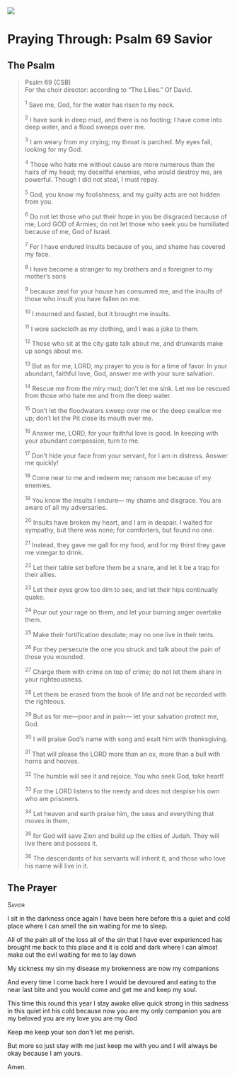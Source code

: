 <img class="intro-right" src="/images/art-paris-psalter.jpg">

<style>
  li {list-style-type: none;}
  p + ul {
    margin-top: -18px;
}
</style>

# Praying Through: Psalm 69 Savior

## The Psalm

>Psalm 69 (CSB)  
><sup></sup> For the choir director: according to “The Lilies.” Of David. 
>
><sup>1</sup> Save me, God, for the water has risen to my neck. 
>
><sup>2</sup> I have sunk in deep mud, and there is no footing; I have come into deep water, and a flood sweeps over me. 
>
><sup>3</sup> I am weary from my crying; my throat is parched. My eyes fail, looking for my God. 
>
><sup>4</sup> Those who hate me without cause are more numerous than the hairs of my head; my deceitful enemies, who would destroy me, are powerful. Though I did not steal, I must repay. 
>
><sup>5</sup> God, you know my foolishness, and my guilty acts are not hidden from you. 
>
><sup>6</sup> Do not let those who put their hope in you be disgraced because of me, Lord GOD of Armies; do not let those who seek you be humiliated because of me, God of Israel. 
>
><sup>7</sup> For I have endured insults because of you, and shame has covered my face. 
>
><sup>8</sup> I have become a stranger to my brothers and a foreigner to my mother’s sons 
>
><sup>9</sup> because zeal for your house has consumed me, and the insults of those who insult you have fallen on me. 
>
><sup>10</sup> I mourned and fasted, but it brought me insults. 
>
><sup>11</sup> I wore sackcloth as my clothing, and I was a joke to them. 
>
><sup>12</sup> Those who sit at the city gate talk about me, and drunkards make up songs about me. 
>
><sup>13</sup> But as for me, LORD, my prayer to you is for a time of favor. In your abundant, faithful love, God, answer me with your sure salvation. 
>
><sup>14</sup> Rescue me from the miry mud; don’t let me sink. Let me be rescued from those who hate me and from the deep water. 
>
><sup>15</sup> Don’t let the floodwaters sweep over me or the deep swallow me up; don’t let the Pit close its mouth over me. 
>
><sup>16</sup> Answer me, LORD, for your faithful love is good. In keeping with your abundant compassion, turn to me. 
>
><sup>17</sup> Don’t hide your face from your servant, for I am in distress. Answer me quickly! 
>
><sup>18</sup> Come near to me and redeem me; ransom me because of my enemies. 
>
><sup>19</sup> You know the insults I endure— my shame and disgrace. You are aware of all my adversaries. 
>
><sup>20</sup> Insults have broken my heart, and I am in despair. I waited for sympathy, but there was none; for comforters, but found no one. 
>
><sup>21</sup> Instead, they gave me gall for my food, and for my thirst they gave me vinegar to drink. 
>
><sup>22</sup> Let their table set before them be a snare, and let it be a trap for their allies. 
>
><sup>23</sup> Let their eyes grow too dim to see, and let their hips continually quake. 
>
><sup>24</sup> Pour out your rage on them, and let your burning anger overtake them. 
>
><sup>25</sup> Make their fortification desolate; may no one live in their tents. 
>
><sup>26</sup> For they persecute the one you struck and talk about the pain of those you wounded. 
>
><sup>27</sup> Charge them with crime on top of crime; do not let them share in your righteousness. 
>
><sup>28</sup> Let them be erased from the book of life and not be recorded with the righteous. 
>
><sup>29</sup> But as for me—poor and in pain— let your salvation protect me, God. 
>
><sup>30</sup> I will praise God’s name with song and exalt him with thanksgiving. 
>
><sup>31</sup> That will please the LORD more than an ox, more than a bull with horns and hooves. 
>
><sup>32</sup> The humble will see it and rejoice. You who seek God, take heart! 
>
><sup>33</sup> For the LORD listens to the needy and does not despise his own who are prisoners. 
>
><sup>34</sup> Let heaven and earth praise him, the seas and everything that moves in them, 
>
><sup>35</sup> for God will save Zion and build up the cities of Judah. They will live there and possess it. 
>
><sup>36</sup> The descendants of his servants will inherit it, and those who love his name will live in it.

## The Prayer

<div style="font-variant: small-caps;">
Savior
</div>

I sit in the darkness once again
I have been here before
this a quiet and cold place
where I can smell the sin
waiting for me to sleep.

All of the pain
all of the loss
all of the sin
that I have ever experienced
has brought me back to this place
and it is cold and dark
where I can almost make out the evil
waiting for me to lay down

My sickness
my sin
my disease
my brokenness
are now my companions

And every time
I come back here
I would be devoured
and eating to the near last bite
and you would come and get me
and keep my soul.

This time
this round
this year
I stay awake
alive
quick
strong
in this sadness
in this quiet
int his cold
because now you are my only companion
you are my beloved
you are my love
you are my God

Keep me
keep your son
don't let me perish.

But more so
just stay with me
just keep me with you
and I will always be okay
because I am yours.


Amen.
